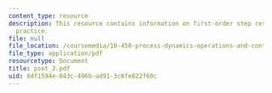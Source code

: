 ```yaml
---
content_type: resource
description: This resource contains information on first-order step response:, modeling
  practice.
file: null
file_location: /coursemedia/10-450-process-dynamics-operations-and-control-spring-2006/8df1594e043c496bad913c6fe822f60c_pset_2.pdf
file_type: application/pdf
resourcetype: Document
title: pset_2.pdf
uid: 8df1594e-043c-496b-ad91-3c6fe822f60c
---
```

